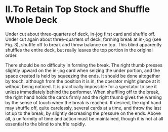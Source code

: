 # II.To Retain Top Stock and Shuffle Whole Deck

Under cut about three-quarters of deck, in-jog first card and shuffle off. Under cut again about three-quarters of deck, forming break at in-jog \(see Fig. 3\), shuffle off to break and throw balance on top. This blind apparently shuffles the entire deck, but really leaves the top portion in the original order.

There should be no difficulty in forming the break. The right thumb presses slightly upward on the in-jog card when seizing the under portion, and the space created is held by squeezing the ends. It should be done altogether by touch, although from the position it is in, the operator might glance at it without being noticed. It is practically impossible for a spectator to see it unless immediately behind the performer. When shuffling off to the break, the right hand holds the cards firmly and the right thumb gives the warning by the sense of touch when the break is reached. If desired, the right hand may shuffle off, quite carelessly, several cards at a time, and throw the last lot up to the break, by slightly decreasing the pressure on the ends. Above all, a uniformity of time and action must be maintained, though it is not at all essential to the blind to shuffle rapidly.

